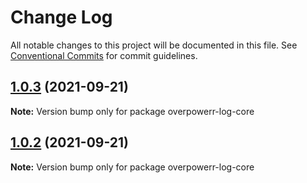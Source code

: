 # Change Log

All notable changes to this project will be documented in this file.
See [Conventional Commits](https://conventionalcommits.org) for commit guidelines.

## [1.0.3](https://github.com/jaesung-nam/lerna-demo/compare/overpowerr-log-core@1.0.2...overpowerr-log-core@1.0.3) (2021-09-21)

**Note:** Version bump only for package overpowerr-log-core





## [1.0.2](https://github.com/jaesung-nam/lerna-demo/compare/overpowerr-log-core@1.0.1...overpowerr-log-core@1.0.2) (2021-09-21)

**Note:** Version bump only for package overpowerr-log-core
